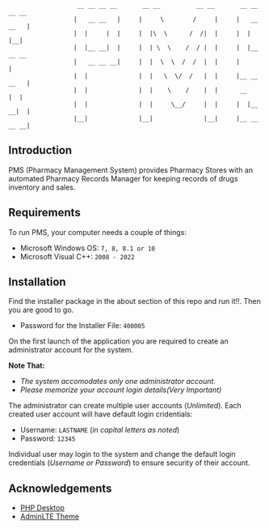 ```
                   __ __ __ __       __ __          __ __       __ __ __ __
                  |   __ __   |     |     \        /     |     |   __ __   |
                  |  |     |  |     |  |\  \      /  /|  |     |  |     |__|
                  |  |__ __|  |     |  | \  \    /  / |  |     |  |__ __ __
                  |   __ __ __|     |  |  \  \  /  /  |  |     |           |
                  |  |              |  |   \  \/  /   |  |     |__ __ __   |
                  |  |              |  |    \    /    |  |      __      |  |
                  |  |              |  |     \__/     |  |     |  |__ __|  |
                  |__|              |__|              |__|     |__ __ __ __|  

```
 
## Introduction
PMS (Pharmacy Management System) provides Pharmacy Stores with an automated Pharmacy Records Manager for keeping records of drugs inventory and sales. 
## Requirements
To run PMS, your computer needs a couple of things:

  * Microsoft Windows OS: `7, 8, 8.1 or 10`
  * Microsoft Visual C++: `2008 - 2022`
## Installation

Find the installer package in the about section of this repo and run it!!. Then you are good to go.

* Password for the Installer File: `400005`

On the first launch of the application you are required to create
an administrator account for the system.

**Note That:**
	
* *The system accomodates only one administrator account.*
* *Please memorize your account login details(Very Important)*

The administrator can create multiple user accounts (*Unlimited*). Each created user account will have default login cridentials:
 	
* Username: `LASTNAME` (*in capital letters as noted*)
* Password: `12345`

Individual user may login to the system and change the default login credentials (*Username or Password*) to ensure security of their account. 
## Acknowledgements

 - [PHP Desktop](https://github.com/cztomczak/phpdesktop)
 - [AdminLTE Theme](https://adminlte.io/)